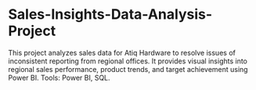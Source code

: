# Sales-Insights-Data-Analysis-Project
This project analyzes sales data for Atiq Hardware to resolve issues of inconsistent reporting from regional offices. It provides visual insights into regional sales performance, product trends, and target achievement using Power BI. Tools: Power BI, SQL.
